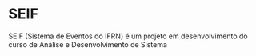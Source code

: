 # SEIF
SEIF (Sistema de Eventos do IFRN) é um projeto em desenvolvimento do curso de Análise e Desenvolvimento de Sistema

